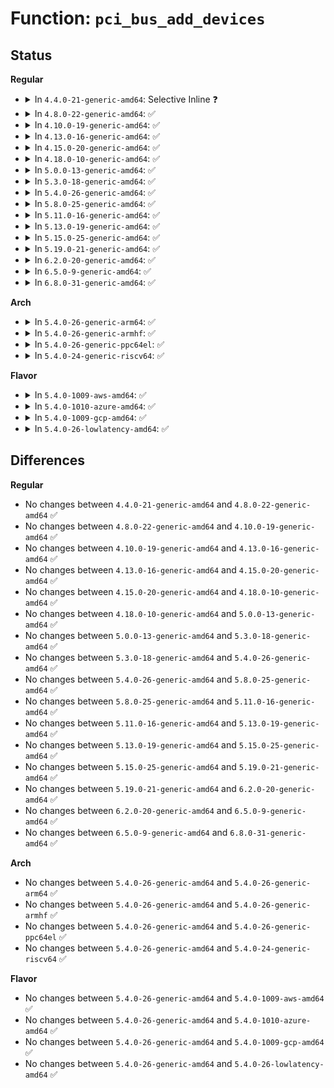 # Function: <code>pci_bus_add_devices</code>

## Status
<b>Regular</b>
<ul>
<li>
<details>
<summary>In <code>4.4.0-21-generic-amd64</code>: Selective Inline ❓</summary>

```c
void pci_bus_add_devices(const struct pci_bus * bus)
```

```json
{
  "name": "pci_bus_add_devices",
  "collision_type": "Unique Global",
  "inline_type": "Selective",
  "funcs": [
    {
      "addr": 18446744071583233440,
      "name": "pci_bus_add_devices",
      "external": true,
      "loc": "drivers/pci/bus.c:306",
      "file": "drivers/pci/bus.c",
      "inline": "not declared, inlined",
      "caller_inline": [],
      "caller_func": [
        "drivers/pci/probe.c:pci_rescan_bus",
        "drivers/pci/probe.c:pci_rescan_bus_bridge_resize",
        "drivers/pci/hotplug/cpci_hotplug_pci.c:cpci_configure_slot",
        "drivers/pci/hotplug/pciehp_pci.c:pciehp_configure_device",
        "drivers/pci/hotplug/acpiphp_glue.c:enable_slot",
        "drivers/acpi/pci_root.c:acpi_pci_root_add",
        "arch/x86/pci/common.c:pcibios_scan_root"
      ]
    }
  ],
  "symbols": [
    {
      "addr": 18446744071583233440,
      "name": "pci_bus_add_devices",
      "section": ".text",
      "bind": "STB_GLOBAL",
      "size": 116
    }
  ]
}
```
</details>
</li>
<li>
<details>
<summary>In <code>4.8.0-22-generic-amd64</code>: ✅</summary>

```c
void pci_bus_add_devices(const struct pci_bus * bus)
```

```json
{
  "name": "pci_bus_add_devices",
  "collision_type": "Unique Global",
  "inline_type": "No",
  "funcs": [
    {
      "addr": 18446744071583543136,
      "name": "pci_bus_add_devices",
      "external": true,
      "loc": "drivers/pci/bus.c:344",
      "file": "drivers/pci/bus.c",
      "inline": "seen, unknown",
      "caller_inline": [],
      "caller_func": [
        "drivers/pci/bus.c:pci_bus_add_devices",
        "drivers/pci/probe.c:pci_rescan_bus",
        "drivers/pci/probe.c:pci_rescan_bus_bridge_resize",
        "drivers/pci/hotplug/cpci_hotplug_pci.c:cpci_configure_slot",
        "drivers/pci/hotplug/pciehp_pci.c:pciehp_configure_device",
        "drivers/pci/hotplug/acpiphp_glue.c:enable_slot",
        "drivers/acpi/pci_root.c:acpi_pci_root_add",
        "arch/x86/pci/common.c:pcibios_scan_root"
      ]
    }
  ],
  "symbols": [
    {
      "addr": 18446744071583543136,
      "name": "pci_bus_add_devices",
      "section": ".text",
      "bind": "STB_GLOBAL",
      "size": 116
    }
  ]
}
```
</details>
</li>
<li>
<details>
<summary>In <code>4.10.0-19-generic-amd64</code>: ✅</summary>

```c
void pci_bus_add_devices(const struct pci_bus * bus)
```

```json
{
  "name": "pci_bus_add_devices",
  "collision_type": "Unique Global",
  "inline_type": "No",
  "funcs": [
    {
      "addr": 18446744071583679456,
      "name": "pci_bus_add_devices",
      "external": true,
      "loc": "drivers/pci/bus.c:344",
      "file": "drivers/pci/bus.c",
      "inline": "seen, unknown",
      "caller_inline": [],
      "caller_func": [
        "drivers/pci/bus.c:pci_bus_add_devices",
        "drivers/pci/probe.c:pci_rescan_bus",
        "drivers/pci/probe.c:pci_rescan_bus_bridge_resize",
        "drivers/pci/hotplug/cpci_hotplug_pci.c:cpci_configure_slot",
        "drivers/pci/hotplug/pciehp_pci.c:pciehp_configure_device",
        "drivers/pci/hotplug/acpiphp_glue.c:enable_slot",
        "drivers/acpi/pci_root.c:acpi_pci_root_add",
        "arch/x86/pci/common.c:pcibios_scan_root"
      ]
    }
  ],
  "symbols": [
    {
      "addr": 18446744071583679456,
      "name": "pci_bus_add_devices",
      "section": ".text",
      "bind": "STB_GLOBAL",
      "size": 116
    }
  ]
}
```
</details>
</li>
<li>
<details>
<summary>In <code>4.13.0-16-generic-amd64</code>: ✅</summary>

```c
void pci_bus_add_devices(const struct pci_bus * bus)
```

```json
{
  "name": "pci_bus_add_devices",
  "collision_type": "Unique Global",
  "inline_type": "No",
  "funcs": [
    {
      "addr": 18446744071583719824,
      "name": "pci_bus_add_devices",
      "external": true,
      "loc": "drivers/pci/bus.c:344",
      "file": "drivers/pci/bus.c",
      "inline": "seen, unknown",
      "caller_inline": [],
      "caller_func": [
        "drivers/pci/bus.c:pci_bus_add_devices",
        "drivers/pci/probe.c:pci_rescan_bus",
        "drivers/pci/probe.c:pci_rescan_bus_bridge_resize",
        "drivers/pci/hotplug/cpci_hotplug_pci.c:cpci_configure_slot",
        "drivers/pci/hotplug/pciehp_pci.c:pciehp_configure_device",
        "drivers/pci/hotplug/acpiphp_glue.c:enable_slot",
        "drivers/acpi/pci_root.c:acpi_pci_root_add",
        "arch/x86/pci/common.c:pcibios_scan_root"
      ]
    }
  ],
  "symbols": [
    {
      "addr": 18446744071583719824,
      "name": "pci_bus_add_devices",
      "section": ".text",
      "bind": "STB_GLOBAL",
      "size": 108
    }
  ]
}
```
</details>
</li>
<li>
<details>
<summary>In <code>4.15.0-20-generic-amd64</code>: ✅</summary>

```c
void pci_bus_add_devices(const struct pci_bus * bus)
```

```json
{
  "name": "pci_bus_add_devices",
  "collision_type": "Unique Global",
  "inline_type": "No",
  "funcs": [
    {
      "addr": 18446744071583977424,
      "name": "pci_bus_add_devices",
      "external": true,
      "loc": "drivers/pci/bus.c:344",
      "file": "drivers/pci/bus.c",
      "inline": "seen, unknown",
      "caller_inline": [],
      "caller_func": [
        "drivers/pci/bus.c:pci_bus_add_devices",
        "drivers/pci/probe.c:pci_rescan_bus",
        "drivers/pci/probe.c:pci_rescan_bus_bridge_resize",
        "drivers/pci/hotplug/cpci_hotplug_pci.c:cpci_configure_slot",
        "drivers/pci/hotplug/pciehp_pci.c:pciehp_configure_device",
        "drivers/pci/hotplug/acpiphp_glue.c:enable_slot",
        "drivers/acpi/pci_root.c:acpi_pci_root_add",
        "arch/x86/pci/common.c:pcibios_scan_root"
      ]
    }
  ],
  "symbols": [
    {
      "addr": 18446744071583977424,
      "name": "pci_bus_add_devices",
      "section": ".text",
      "bind": "STB_GLOBAL",
      "size": 108
    }
  ]
}
```
</details>
</li>
<li>
<details>
<summary>In <code>4.18.0-10-generic-amd64</code>: ✅</summary>

```c
void pci_bus_add_devices(const struct pci_bus * bus)
```

```json
{
  "name": "pci_bus_add_devices",
  "collision_type": "Unique Global",
  "inline_type": "No",
  "funcs": [
    {
      "addr": 18446744071584171184,
      "name": "pci_bus_add_devices",
      "external": true,
      "loc": "drivers/pci/bus.c:343",
      "file": "drivers/pci/bus.c",
      "inline": "seen, unknown",
      "caller_inline": [],
      "caller_func": [
        "drivers/pci/bus.c:pci_bus_add_devices",
        "drivers/pci/probe.c:pci_rescan_bus",
        "drivers/pci/probe.c:pci_rescan_bus_bridge_resize",
        "drivers/pci/probe.c:pci_host_probe",
        "drivers/pci/hotplug/cpci_hotplug_pci.c:cpci_configure_slot",
        "drivers/pci/hotplug/pciehp_pci.c:pciehp_configure_device",
        "drivers/pci/hotplug/shpchp_pci.c:shpchp_configure_device",
        "drivers/pci/hotplug/acpiphp_glue.c:enable_slot",
        "drivers/acpi/pci_root.c:acpi_pci_root_add",
        "arch/x86/pci/common.c:pcibios_scan_root"
      ]
    }
  ],
  "symbols": [
    {
      "addr": 18446744071584171184,
      "name": "pci_bus_add_devices",
      "section": ".text",
      "bind": "STB_GLOBAL",
      "size": 106
    }
  ]
}
```
</details>
</li>
<li>
<details>
<summary>In <code>5.0.0-13-generic-amd64</code>: ✅</summary>

```c
void pci_bus_add_devices(const struct pci_bus * bus)
```

```json
{
  "name": "pci_bus_add_devices",
  "collision_type": "Unique Global",
  "inline_type": "No",
  "funcs": [
    {
      "addr": 18446744071584259088,
      "name": "pci_bus_add_devices",
      "external": true,
      "loc": "drivers/pci/bus.c:343",
      "file": "drivers/pci/bus.c",
      "inline": "seen, unknown",
      "caller_inline": [],
      "caller_func": [
        "drivers/pci/bus.c:pci_bus_add_devices",
        "drivers/pci/probe.c:pci_rescan_bus",
        "drivers/pci/probe.c:pci_rescan_bus_bridge_resize",
        "drivers/pci/probe.c:pci_host_probe",
        "drivers/pci/hotplug/cpci_hotplug_pci.c:cpci_configure_slot",
        "drivers/pci/hotplug/pciehp_pci.c:pciehp_configure_device",
        "drivers/pci/hotplug/shpchp_pci.c:shpchp_configure_device",
        "drivers/pci/hotplug/acpiphp_glue.c:enable_slot",
        "drivers/acpi/pci_root.c:acpi_pci_root_add",
        "arch/x86/pci/common.c:pcibios_scan_root"
      ]
    }
  ],
  "symbols": [
    {
      "addr": 18446744071584259088,
      "name": "pci_bus_add_devices",
      "section": ".text",
      "bind": "STB_GLOBAL",
      "size": 106
    }
  ]
}
```
</details>
</li>
<li>
<details>
<summary>In <code>5.3.0-18-generic-amd64</code>: ✅</summary>

```c
void pci_bus_add_devices(const struct pci_bus * bus)
```

```json
{
  "name": "pci_bus_add_devices",
  "collision_type": "Unique Global",
  "inline_type": "No",
  "funcs": [
    {
      "addr": 18446744071584452112,
      "name": "pci_bus_add_devices",
      "external": true,
      "loc": "drivers/pci/bus.c:342",
      "file": "drivers/pci/bus.c",
      "inline": "seen, unknown",
      "caller_inline": [],
      "caller_func": [
        "drivers/pci/bus.c:pci_bus_add_devices",
        "drivers/pci/probe.c:pci_rescan_bus",
        "drivers/pci/probe.c:pci_rescan_bus_bridge_resize",
        "drivers/pci/probe.c:pci_host_probe",
        "drivers/pci/hotplug/cpci_hotplug_pci.c:cpci_configure_slot",
        "drivers/pci/hotplug/pciehp_pci.c:pciehp_configure_device",
        "drivers/pci/hotplug/shpchp_pci.c:shpchp_configure_device",
        "drivers/pci/hotplug/acpiphp_glue.c:enable_slot",
        "drivers/acpi/pci_root.c:acpi_pci_root_add",
        "arch/x86/pci/common.c:pcibios_scan_root"
      ]
    }
  ],
  "symbols": [
    {
      "addr": 18446744071584452112,
      "name": "pci_bus_add_devices",
      "section": ".text",
      "bind": "STB_GLOBAL",
      "size": 106
    }
  ]
}
```
</details>
</li>
<li>
<details>
<summary>In <code>5.4.0-26-generic-amd64</code>: ✅</summary>

```c
void pci_bus_add_devices(const struct pci_bus * bus)
```

```json
{
  "name": "pci_bus_add_devices",
  "collision_type": "Unique Global",
  "inline_type": "No",
  "funcs": [
    {
      "addr": 18446744071584588720,
      "name": "pci_bus_add_devices",
      "external": true,
      "loc": "drivers/pci/bus.c:342",
      "file": "drivers/pci/bus.c",
      "inline": "seen, unknown",
      "caller_inline": [],
      "caller_func": [
        "drivers/pci/bus.c:pci_bus_add_devices",
        "drivers/pci/probe.c:pci_rescan_bus",
        "drivers/pci/probe.c:pci_rescan_bus_bridge_resize",
        "drivers/pci/probe.c:pci_host_probe",
        "drivers/pci/hotplug/cpci_hotplug_pci.c:cpci_configure_slot",
        "drivers/pci/hotplug/pciehp_pci.c:pciehp_configure_device",
        "drivers/pci/hotplug/shpchp_pci.c:shpchp_configure_device",
        "drivers/pci/hotplug/acpiphp_glue.c:enable_slot",
        "drivers/acpi/pci_root.c:acpi_pci_root_add",
        "arch/x86/pci/common.c:pcibios_scan_root"
      ]
    }
  ],
  "symbols": [
    {
      "addr": 18446744071584588720,
      "name": "pci_bus_add_devices",
      "section": ".text",
      "bind": "STB_GLOBAL",
      "size": 106
    }
  ]
}
```
</details>
</li>
<li>
<details>
<summary>In <code>5.8.0-25-generic-amd64</code>: ✅</summary>

```c
void pci_bus_add_devices(const struct pci_bus * bus)
```

```json
{
  "name": "pci_bus_add_devices",
  "collision_type": "Unique Global",
  "inline_type": "No",
  "funcs": [
    {
      "addr": 18446744071585264832,
      "name": "pci_bus_add_devices",
      "external": true,
      "loc": "drivers/pci/bus.c:338",
      "file": "drivers/pci/bus.c",
      "inline": "seen, unknown",
      "caller_inline": [],
      "caller_func": [
        "drivers/pci/bus.c:pci_bus_add_devices",
        "drivers/pci/probe.c:pci_rescan_bus",
        "drivers/pci/probe.c:pci_rescan_bus_bridge_resize",
        "drivers/pci/probe.c:pci_host_probe",
        "drivers/pci/hotplug/cpci_hotplug_pci.c:cpci_configure_slot",
        "drivers/pci/hotplug/pciehp_pci.c:pciehp_configure_device",
        "drivers/pci/hotplug/shpchp_pci.c:shpchp_configure_device",
        "drivers/pci/hotplug/acpiphp_glue.c:enable_slot",
        "drivers/acpi/pci_root.c:acpi_pci_root_add",
        "arch/x86/pci/common.c:pcibios_scan_root"
      ]
    }
  ],
  "symbols": [
    {
      "addr": 18446744071585264832,
      "name": "pci_bus_add_devices",
      "section": ".text",
      "bind": "STB_GLOBAL",
      "size": 106
    }
  ]
}
```
</details>
</li>
<li>
<details>
<summary>In <code>5.11.0-16-generic-amd64</code>: ✅</summary>

```c
void pci_bus_add_devices(const struct pci_bus * bus)
```

```json
{
  "name": "pci_bus_add_devices",
  "collision_type": "Unique Global",
  "inline_type": "No",
  "funcs": [
    {
      "addr": 18446744071585422512,
      "name": "pci_bus_add_devices",
      "external": true,
      "loc": "drivers/pci/bus.c:338",
      "file": "drivers/pci/bus.c",
      "inline": "seen, unknown",
      "caller_inline": [],
      "caller_func": [
        "drivers/pci/bus.c:pci_bus_add_devices",
        "drivers/pci/probe.c:pci_rescan_bus",
        "drivers/pci/probe.c:pci_rescan_bus_bridge_resize",
        "drivers/pci/probe.c:pci_host_probe",
        "drivers/pci/hotplug/cpci_hotplug_pci.c:cpci_configure_slot",
        "drivers/pci/hotplug/pciehp_pci.c:pciehp_configure_device",
        "drivers/pci/hotplug/shpchp_pci.c:shpchp_configure_device",
        "drivers/pci/hotplug/acpiphp_glue.c:enable_slot",
        "drivers/acpi/pci_root.c:acpi_pci_root_add",
        "arch/x86/pci/common.c:pcibios_scan_root"
      ]
    }
  ],
  "symbols": [
    {
      "addr": 18446744071585422512,
      "name": "pci_bus_add_devices",
      "section": ".text",
      "bind": "STB_GLOBAL",
      "size": 106
    }
  ]
}
```
</details>
</li>
<li>
<details>
<summary>In <code>5.13.0-19-generic-amd64</code>: ✅</summary>

```c
void pci_bus_add_devices(const struct pci_bus * bus)
```

```json
{
  "name": "pci_bus_add_devices",
  "collision_type": "Unique Global",
  "inline_type": "No",
  "funcs": [
    {
      "addr": 18446744071585303024,
      "name": "pci_bus_add_devices",
      "external": true,
      "loc": "drivers/pci/bus.c:338",
      "file": "drivers/pci/bus.c",
      "inline": "seen, unknown",
      "caller_inline": [],
      "caller_func": [
        "drivers/pci/bus.c:pci_bus_add_devices",
        "drivers/pci/probe.c:pci_rescan_bus",
        "drivers/pci/probe.c:pci_rescan_bus_bridge_resize",
        "drivers/pci/probe.c:pci_host_probe",
        "drivers/pci/hotplug/cpci_hotplug_pci.c:cpci_configure_slot",
        "drivers/pci/hotplug/pciehp_pci.c:pciehp_configure_device",
        "drivers/pci/hotplug/shpchp_pci.c:shpchp_configure_device",
        "drivers/pci/hotplug/acpiphp_glue.c:enable_slot",
        "drivers/acpi/pci_root.c:acpi_pci_root_add",
        "arch/x86/pci/common.c:pcibios_scan_root"
      ]
    }
  ],
  "symbols": [
    {
      "addr": 18446744071585303024,
      "name": "pci_bus_add_devices",
      "section": ".text",
      "bind": "STB_GLOBAL",
      "size": 106
    }
  ]
}
```
</details>
</li>
<li>
<details>
<summary>In <code>5.15.0-25-generic-amd64</code>: ✅</summary>

```c
void pci_bus_add_devices(const struct pci_bus * bus)
```

```json
{
  "name": "pci_bus_add_devices",
  "collision_type": "Unique Global",
  "inline_type": "No",
  "funcs": [
    {
      "addr": 18446744071585760112,
      "name": "pci_bus_add_devices",
      "external": true,
      "loc": "drivers/pci/bus.c:338",
      "file": "drivers/pci/bus.c",
      "inline": "seen, unknown",
      "caller_inline": [],
      "caller_func": [
        "drivers/pci/bus.c:pci_bus_add_devices",
        "drivers/pci/probe.c:pci_rescan_bus",
        "drivers/pci/probe.c:pci_rescan_bus_bridge_resize",
        "drivers/pci/probe.c:pci_host_probe",
        "drivers/pci/hotplug/cpci_hotplug_pci.c:cpci_configure_slot",
        "drivers/pci/hotplug/pciehp_pci.c:pciehp_configure_device",
        "drivers/pci/hotplug/shpchp_pci.c:shpchp_configure_device",
        "drivers/pci/hotplug/acpiphp_glue.c:enable_slot",
        "drivers/acpi/pci_root.c:acpi_pci_root_add",
        "arch/x86/pci/common.c:pcibios_scan_root"
      ]
    }
  ],
  "symbols": [
    {
      "addr": 18446744071585760112,
      "name": "pci_bus_add_devices",
      "section": ".text",
      "bind": "STB_GLOBAL",
      "size": 106
    }
  ]
}
```
</details>
</li>
<li>
<details>
<summary>In <code>5.19.0-21-generic-amd64</code>: ✅</summary>

```c
void pci_bus_add_devices(const struct pci_bus * bus)
```

```json
{
  "name": "pci_bus_add_devices",
  "collision_type": "Unique Global",
  "inline_type": "No",
  "funcs": [
    {
      "addr": 18446744071586944608,
      "name": "pci_bus_add_devices",
      "external": true,
      "loc": "drivers/pci/bus.c:338",
      "file": "drivers/pci/bus.c",
      "inline": "seen, unknown",
      "caller_inline": [],
      "caller_func": [
        "drivers/pci/bus.c:pci_bus_add_devices",
        "drivers/pci/probe.c:pci_rescan_bus",
        "drivers/pci/probe.c:pci_rescan_bus_bridge_resize",
        "drivers/pci/probe.c:pci_host_probe",
        "drivers/pci/hotplug/cpci_hotplug_pci.c:cpci_configure_slot",
        "drivers/pci/hotplug/pciehp_pci.c:pciehp_configure_device",
        "drivers/pci/hotplug/shpchp_pci.c:shpchp_configure_device",
        "drivers/pci/hotplug/acpiphp_glue.c:enable_slot",
        "drivers/acpi/pci_root.c:acpi_pci_root_add",
        "arch/x86/pci/common.c:pcibios_scan_root"
      ]
    }
  ],
  "symbols": [
    {
      "addr": 18446744071586944608,
      "name": "pci_bus_add_devices",
      "section": ".text",
      "bind": "STB_GLOBAL",
      "size": 114
    }
  ]
}
```
</details>
</li>
<li>
<details>
<summary>In <code>6.2.0-20-generic-amd64</code>: ✅</summary>

```c
void pci_bus_add_devices(const struct pci_bus * bus)
```

```json
{
  "name": "pci_bus_add_devices",
  "collision_type": "Unique Global",
  "inline_type": "No",
  "funcs": [
    {
      "addr": 18446744071588102784,
      "name": "pci_bus_add_devices",
      "external": true,
      "loc": "drivers/pci/bus.c:342",
      "file": "drivers/pci/bus.c",
      "inline": "seen, unknown",
      "caller_inline": [],
      "caller_func": [
        "drivers/pci/bus.c:pci_bus_add_devices",
        "drivers/pci/probe.c:pci_rescan_bus",
        "drivers/pci/probe.c:pci_rescan_bus_bridge_resize",
        "drivers/pci/probe.c:pci_host_probe",
        "drivers/pci/hotplug/cpci_hotplug_pci.c:cpci_configure_slot",
        "drivers/pci/hotplug/pciehp_pci.c:pciehp_configure_device",
        "drivers/pci/hotplug/shpchp_pci.c:shpchp_configure_device",
        "drivers/pci/hotplug/acpiphp_glue.c:enable_slot",
        "drivers/acpi/pci_root.c:acpi_pci_root_add",
        "arch/x86/pci/common.c:pcibios_scan_root"
      ]
    }
  ],
  "symbols": [
    {
      "addr": 18446744071588102784,
      "name": "pci_bus_add_devices",
      "section": ".text",
      "bind": "STB_GLOBAL",
      "size": 114
    }
  ]
}
```
</details>
</li>
<li>
<details>
<summary>In <code>6.5.0-9-generic-amd64</code>: ✅</summary>

```c
void pci_bus_add_devices(const struct pci_bus * bus)
```

```json
{
  "name": "pci_bus_add_devices",
  "collision_type": "Unique Global",
  "inline_type": "No",
  "funcs": [
    {
      "addr": 18446744071588377808,
      "name": "pci_bus_add_devices",
      "external": true,
      "loc": "drivers/pci/bus.c:364",
      "file": "drivers/pci/bus.c",
      "inline": "seen, unknown",
      "caller_inline": [],
      "caller_func": [
        "drivers/pci/bus.c:pci_bus_add_devices",
        "drivers/pci/probe.c:pci_rescan_bus",
        "drivers/pci/probe.c:pci_rescan_bus_bridge_resize",
        "drivers/pci/probe.c:pci_host_probe",
        "drivers/pci/hotplug/cpci_hotplug_pci.c:cpci_configure_slot",
        "drivers/pci/hotplug/pciehp_pci.c:pciehp_configure_device",
        "drivers/pci/hotplug/shpchp_pci.c:shpchp_configure_device",
        "drivers/pci/hotplug/acpiphp_glue.c:enable_slot",
        "drivers/acpi/pci_root.c:acpi_pci_root_add",
        "arch/x86/pci/common.c:pcibios_scan_root"
      ]
    }
  ],
  "symbols": [
    {
      "addr": 18446744071588377808,
      "name": "pci_bus_add_devices",
      "section": ".text",
      "bind": "STB_GLOBAL",
      "size": 114
    }
  ]
}
```
</details>
</li>
<li>
<details>
<summary>In <code>6.8.0-31-generic-amd64</code>: ✅</summary>

```c
void pci_bus_add_devices(const struct pci_bus * bus)
```

```json
{
  "name": "pci_bus_add_devices",
  "collision_type": "Unique Global",
  "inline_type": "No",
  "funcs": [
    {
      "addr": 18446744071588672992,
      "name": "pci_bus_add_devices",
      "external": true,
      "loc": "drivers/pci/bus.c:366",
      "file": "drivers/pci/bus.c",
      "inline": "seen, unknown",
      "caller_inline": [],
      "caller_func": [
        "drivers/pci/bus.c:pci_bus_add_devices",
        "drivers/pci/probe.c:pci_rescan_bus",
        "drivers/pci/probe.c:pci_rescan_bus_bridge_resize",
        "drivers/pci/probe.c:pci_host_probe",
        "drivers/pci/hotplug/cpci_hotplug_pci.c:cpci_configure_slot",
        "drivers/pci/hotplug/pciehp_pci.c:pciehp_configure_device",
        "drivers/pci/hotplug/shpchp_pci.c:shpchp_configure_device",
        "drivers/pci/hotplug/acpiphp_glue.c:enable_slot",
        "drivers/acpi/pci_root.c:acpi_pci_root_add",
        "arch/x86/pci/common.c:pcibios_scan_root"
      ]
    }
  ],
  "symbols": [
    {
      "addr": 18446744071588672992,
      "name": "pci_bus_add_devices",
      "section": ".text",
      "bind": "STB_GLOBAL",
      "size": 114
    }
  ]
}
```
</details>
</li>
</ul>
<b>Arch</b>
<ul>
<li>
<details>
<summary>In <code>5.4.0-26-generic-arm64</code>: ✅</summary>

```c
void pci_bus_add_devices(const struct pci_bus * bus)
```

```json
{
  "name": "pci_bus_add_devices",
  "collision_type": "Unique Global",
  "inline_type": "No",
  "funcs": [
    {
      "addr": 18446603336496827640,
      "name": "pci_bus_add_devices",
      "external": true,
      "loc": "drivers/pci/bus.c:342",
      "file": "drivers/pci/bus.c",
      "inline": "seen, unknown",
      "caller_inline": [],
      "caller_func": [
        "drivers/pci/bus.c:pci_bus_add_devices",
        "drivers/pci/probe.c:pci_rescan_bus",
        "drivers/pci/probe.c:pci_rescan_bus_bridge_resize",
        "drivers/pci/probe.c:pci_host_probe",
        "drivers/pci/hotplug/cpci_hotplug_pci.c:cpci_configure_slot",
        "drivers/pci/hotplug/pciehp_pci.c:pciehp_configure_device",
        "drivers/pci/hotplug/shpchp_pci.c:shpchp_configure_device",
        "drivers/pci/hotplug/acpiphp_glue.c:enable_slot",
        "drivers/pci/controller/pci-ftpci100.c:faraday_pci_probe",
        "drivers/pci/controller/pcie-rcar.c:rcar_pcie_probe",
        "drivers/pci/controller/pcie-xilinx.c:xilinx_pcie_probe",
        "drivers/pci/controller/pcie-xilinx-nwl.c:nwl_pcie_probe",
        "drivers/pci/controller/pcie-altera.c:altera_pcie_probe",
        "drivers/pci/controller/pcie-mobiveil.c:mobiveil_pcie_probe",
        "drivers/pci/controller/dwc/pcie-designware-host.c:dw_pcie_host_init",
        "drivers/pci/controller/pci-xgene.c:xgene_pcie_probe",
        "drivers/acpi/pci_root.c:acpi_pci_root_add"
      ]
    }
  ],
  "symbols": [
    {
      "addr": 18446603336496827640,
      "name": "pci_bus_add_devices",
      "section": ".text",
      "bind": "STB_GLOBAL",
      "size": 136
    }
  ]
}
```
</details>
</li>
<li>
<details>
<summary>In <code>5.4.0-26-generic-armhf</code>: ✅</summary>

```c
void pci_bus_add_devices(const struct pci_bus * bus)
```

```json
{
  "name": "pci_bus_add_devices",
  "collision_type": "Unique Global",
  "inline_type": "No",
  "funcs": [
    {
      "addr": 3230107856,
      "name": "pci_bus_add_devices",
      "external": true,
      "loc": "drivers/pci/bus.c:342",
      "file": "drivers/pci/bus.c",
      "inline": "seen, unknown",
      "caller_inline": [],
      "caller_func": [
        "arch/arm/kernel/bios32.c:pci_common_init_dev",
        "drivers/pci/bus.c:pci_bus_add_devices",
        "drivers/pci/probe.c:pci_rescan_bus",
        "drivers/pci/probe.c:pci_rescan_bus_bridge_resize",
        "drivers/pci/probe.c:pci_host_probe",
        "drivers/pci/controller/pci-ftpci100.c:faraday_pci_probe",
        "drivers/pci/controller/pci-mvebu.c:mvebu_pcie_probe",
        "drivers/pci/controller/pci-tegra.c:tegra_pcie_probe",
        "drivers/pci/controller/pcie-rcar.c:rcar_pcie_enable",
        "drivers/pci/controller/pcie-xilinx.c:xilinx_pcie_probe",
        "drivers/pci/controller/pci-v3-semi.c:v3_pci_probe",
        "drivers/pci/controller/pcie-altera.c:altera_pcie_probe",
        "drivers/pci/controller/dwc/pcie-designware-host.c:dw_pcie_host_init"
      ]
    }
  ],
  "symbols": [
    {
      "addr": 3230107856,
      "name": "pci_bus_add_devices",
      "section": ".text",
      "bind": "STB_GLOBAL",
      "size": 128
    }
  ]
}
```
</details>
</li>
<li>
<details>
<summary>In <code>5.4.0-26-generic-ppc64el</code>: ✅</summary>

```c
void pci_bus_add_devices(const struct pci_bus * bus)
```

```json
{
  "name": "pci_bus_add_devices",
  "collision_type": "Unique Global",
  "inline_type": "No",
  "funcs": [
    {
      "addr": 13835058055290900032,
      "name": "pci_bus_add_devices",
      "external": true,
      "loc": "drivers/pci/bus.c:342",
      "file": "drivers/pci/bus.c",
      "inline": "seen, unknown",
      "caller_inline": [],
      "caller_func": [
        "arch/powerpc/kernel/pci_64.c:pcibios_init",
        "arch/powerpc/kernel/pci-common.c:pcibios_finish_adding_to_bus",
        "arch/powerpc/kernel/pci-common.c:pcibios_finish_adding_to_bus",
        "drivers/pci/bus.c:pci_bus_add_devices",
        "drivers/pci/probe.c:pci_rescan_bus",
        "drivers/pci/probe.c:pci_rescan_bus_bridge_resize",
        "drivers/pci/probe.c:pci_host_probe",
        "drivers/pci/hotplug/cpci_hotplug_pci.c:cpci_configure_slot",
        "drivers/pci/controller/pci-ftpci100.c:faraday_pci_probe",
        "drivers/pci/controller/pcie-xilinx.c:xilinx_pcie_probe"
      ]
    }
  ],
  "symbols": [
    {
      "addr": 13835058055290900032,
      "name": "pci_bus_add_devices",
      "section": ".text",
      "bind": "STB_GLOBAL",
      "size": 176
    }
  ]
}
```
</details>
</li>
<li>
<details>
<summary>In <code>5.4.0-24-generic-riscv64</code>: ✅</summary>

```c
void pci_bus_add_devices(const struct pci_bus * bus)
```

```json
{
  "name": "pci_bus_add_devices",
  "collision_type": "Unique Global",
  "inline_type": "No",
  "funcs": [
    {
      "addr": 18446743936275534186,
      "name": "pci_bus_add_devices",
      "external": true,
      "loc": "drivers/pci/bus.c:342",
      "file": "drivers/pci/bus.c",
      "inline": "seen, unknown",
      "caller_inline": [],
      "caller_func": [
        "drivers/pci/bus.c:pci_bus_add_devices",
        "drivers/pci/probe.c:pci_rescan_bus",
        "drivers/pci/probe.c:pci_rescan_bus_bridge_resize",
        "drivers/pci/probe.c:pci_host_probe",
        "drivers/pci/hotplug/cpci_hotplug_pci.c:cpci_configure_slot",
        "drivers/pci/hotplug/pciehp_pci.c:pciehp_configure_device",
        "drivers/pci/hotplug/shpchp_pci.c:shpchp_configure_device",
        "drivers/pci/controller/pci-ftpci100.c:faraday_pci_probe",
        "drivers/pci/controller/pcie-xilinx.c:xilinx_pcie_probe",
        "drivers/pci/controller/dwc/pcie-designware-host.c:dw_pcie_host_init"
      ]
    }
  ],
  "symbols": [
    {
      "addr": 18446743936275534186,
      "name": "pci_bus_add_devices",
      "section": ".text",
      "bind": "STB_GLOBAL",
      "size": 126
    }
  ]
}
```
</details>
</li>
</ul>
<b>Flavor</b>
<ul>
<li>
<details>
<summary>In <code>5.4.0-1009-aws-amd64</code>: ✅</summary>

```c
void pci_bus_add_devices(const struct pci_bus * bus)
```

```json
{
  "name": "pci_bus_add_devices",
  "collision_type": "Unique Global",
  "inline_type": "No",
  "funcs": [
    {
      "addr": 18446744071584540864,
      "name": "pci_bus_add_devices",
      "external": true,
      "loc": "drivers/pci/bus.c:342",
      "file": "drivers/pci/bus.c",
      "inline": "seen, unknown",
      "caller_inline": [],
      "caller_func": [
        "drivers/pci/bus.c:pci_bus_add_devices",
        "drivers/pci/probe.c:pci_rescan_bus",
        "drivers/pci/probe.c:pci_rescan_bus_bridge_resize",
        "drivers/pci/probe.c:pci_host_probe",
        "drivers/pci/hotplug/cpci_hotplug_pci.c:cpci_configure_slot",
        "drivers/pci/hotplug/pciehp_pci.c:pciehp_configure_device",
        "drivers/pci/hotplug/shpchp_pci.c:shpchp_configure_device",
        "drivers/pci/hotplug/acpiphp_glue.c:enable_slot",
        "drivers/acpi/pci_root.c:acpi_pci_root_add",
        "arch/x86/pci/common.c:pcibios_scan_root"
      ]
    }
  ],
  "symbols": [
    {
      "addr": 18446744071584540864,
      "name": "pci_bus_add_devices",
      "section": ".text",
      "bind": "STB_GLOBAL",
      "size": 106
    }
  ]
}
```
</details>
</li>
<li>
<details>
<summary>In <code>5.4.0-1010-azure-amd64</code>: ✅</summary>

```c
void pci_bus_add_devices(const struct pci_bus * bus)
```

```json
{
  "name": "pci_bus_add_devices",
  "collision_type": "Unique Global",
  "inline_type": "No",
  "funcs": [
    {
      "addr": 18446744071584469040,
      "name": "pci_bus_add_devices",
      "external": true,
      "loc": "drivers/pci/bus.c:342",
      "file": "drivers/pci/bus.c",
      "inline": "seen, unknown",
      "caller_inline": [],
      "caller_func": [
        "drivers/pci/bus.c:pci_bus_add_devices",
        "drivers/pci/probe.c:pci_rescan_bus",
        "drivers/pci/probe.c:pci_rescan_bus_bridge_resize",
        "drivers/pci/probe.c:pci_host_probe",
        "drivers/pci/hotplug/cpci_hotplug_pci.c:cpci_configure_slot",
        "drivers/pci/hotplug/pciehp_pci.c:pciehp_configure_device",
        "drivers/pci/hotplug/shpchp_pci.c:shpchp_configure_device",
        "drivers/pci/hotplug/acpiphp_glue.c:enable_slot",
        "drivers/acpi/pci_root.c:acpi_pci_root_add",
        "arch/x86/pci/common.c:pcibios_scan_root"
      ]
    }
  ],
  "symbols": [
    {
      "addr": 18446744071584469040,
      "name": "pci_bus_add_devices",
      "section": ".text",
      "bind": "STB_GLOBAL",
      "size": 106
    }
  ]
}
```
</details>
</li>
<li>
<details>
<summary>In <code>5.4.0-1009-gcp-amd64</code>: ✅</summary>

```c
void pci_bus_add_devices(const struct pci_bus * bus)
```

```json
{
  "name": "pci_bus_add_devices",
  "collision_type": "Unique Global",
  "inline_type": "No",
  "funcs": [
    {
      "addr": 18446744071584538880,
      "name": "pci_bus_add_devices",
      "external": true,
      "loc": "drivers/pci/bus.c:342",
      "file": "drivers/pci/bus.c",
      "inline": "seen, unknown",
      "caller_inline": [],
      "caller_func": [
        "drivers/pci/bus.c:pci_bus_add_devices",
        "drivers/pci/probe.c:pci_rescan_bus",
        "drivers/pci/probe.c:pci_rescan_bus_bridge_resize",
        "drivers/pci/probe.c:pci_host_probe",
        "drivers/pci/hotplug/cpci_hotplug_pci.c:cpci_configure_slot",
        "drivers/pci/hotplug/pciehp_pci.c:pciehp_configure_device",
        "drivers/pci/hotplug/shpchp_pci.c:shpchp_configure_device",
        "drivers/pci/hotplug/acpiphp_glue.c:enable_slot",
        "drivers/acpi/pci_root.c:acpi_pci_root_add",
        "arch/x86/pci/common.c:pcibios_scan_root"
      ]
    }
  ],
  "symbols": [
    {
      "addr": 18446744071584538880,
      "name": "pci_bus_add_devices",
      "section": ".text",
      "bind": "STB_GLOBAL",
      "size": 106
    }
  ]
}
```
</details>
</li>
<li>
<details>
<summary>In <code>5.4.0-26-lowlatency-amd64</code>: ✅</summary>

```c
void pci_bus_add_devices(const struct pci_bus * bus)
```

```json
{
  "name": "pci_bus_add_devices",
  "collision_type": "Unique Global",
  "inline_type": "No",
  "funcs": [
    {
      "addr": 18446744071584646624,
      "name": "pci_bus_add_devices",
      "external": true,
      "loc": "drivers/pci/bus.c:342",
      "file": "drivers/pci/bus.c",
      "inline": "seen, unknown",
      "caller_inline": [],
      "caller_func": [
        "drivers/pci/bus.c:pci_bus_add_devices",
        "drivers/pci/probe.c:pci_rescan_bus",
        "drivers/pci/probe.c:pci_rescan_bus_bridge_resize",
        "drivers/pci/probe.c:pci_host_probe",
        "drivers/pci/hotplug/cpci_hotplug_pci.c:cpci_configure_slot",
        "drivers/pci/hotplug/pciehp_pci.c:pciehp_configure_device",
        "drivers/pci/hotplug/shpchp_pci.c:shpchp_configure_device",
        "drivers/pci/hotplug/acpiphp_glue.c:enable_slot",
        "drivers/acpi/pci_root.c:acpi_pci_root_add",
        "arch/x86/pci/common.c:pcibios_scan_root"
      ]
    }
  ],
  "symbols": [
    {
      "addr": 18446744071584646624,
      "name": "pci_bus_add_devices",
      "section": ".text",
      "bind": "STB_GLOBAL",
      "size": 106
    }
  ]
}
```
</details>
</li>
</ul>

## Differences
<b>Regular</b>
<ul>
<li>
No changes between <code>4.4.0-21-generic-amd64</code> and <code>4.8.0-22-generic-amd64</code> ✅
</li>
<li>
No changes between <code>4.8.0-22-generic-amd64</code> and <code>4.10.0-19-generic-amd64</code> ✅
</li>
<li>
No changes between <code>4.10.0-19-generic-amd64</code> and <code>4.13.0-16-generic-amd64</code> ✅
</li>
<li>
No changes between <code>4.13.0-16-generic-amd64</code> and <code>4.15.0-20-generic-amd64</code> ✅
</li>
<li>
No changes between <code>4.15.0-20-generic-amd64</code> and <code>4.18.0-10-generic-amd64</code> ✅
</li>
<li>
No changes between <code>4.18.0-10-generic-amd64</code> and <code>5.0.0-13-generic-amd64</code> ✅
</li>
<li>
No changes between <code>5.0.0-13-generic-amd64</code> and <code>5.3.0-18-generic-amd64</code> ✅
</li>
<li>
No changes between <code>5.3.0-18-generic-amd64</code> and <code>5.4.0-26-generic-amd64</code> ✅
</li>
<li>
No changes between <code>5.4.0-26-generic-amd64</code> and <code>5.8.0-25-generic-amd64</code> ✅
</li>
<li>
No changes between <code>5.8.0-25-generic-amd64</code> and <code>5.11.0-16-generic-amd64</code> ✅
</li>
<li>
No changes between <code>5.11.0-16-generic-amd64</code> and <code>5.13.0-19-generic-amd64</code> ✅
</li>
<li>
No changes between <code>5.13.0-19-generic-amd64</code> and <code>5.15.0-25-generic-amd64</code> ✅
</li>
<li>
No changes between <code>5.15.0-25-generic-amd64</code> and <code>5.19.0-21-generic-amd64</code> ✅
</li>
<li>
No changes between <code>5.19.0-21-generic-amd64</code> and <code>6.2.0-20-generic-amd64</code> ✅
</li>
<li>
No changes between <code>6.2.0-20-generic-amd64</code> and <code>6.5.0-9-generic-amd64</code> ✅
</li>
<li>
No changes between <code>6.5.0-9-generic-amd64</code> and <code>6.8.0-31-generic-amd64</code> ✅
</li>
</ul>
<b>Arch</b>
<ul>
<li>
No changes between <code>5.4.0-26-generic-amd64</code> and <code>5.4.0-26-generic-arm64</code> ✅
</li>
<li>
No changes between <code>5.4.0-26-generic-amd64</code> and <code>5.4.0-26-generic-armhf</code> ✅
</li>
<li>
No changes between <code>5.4.0-26-generic-amd64</code> and <code>5.4.0-26-generic-ppc64el</code> ✅
</li>
<li>
No changes between <code>5.4.0-26-generic-amd64</code> and <code>5.4.0-24-generic-riscv64</code> ✅
</li>
</ul>
<b>Flavor</b>
<ul>
<li>
No changes between <code>5.4.0-26-generic-amd64</code> and <code>5.4.0-1009-aws-amd64</code> ✅
</li>
<li>
No changes between <code>5.4.0-26-generic-amd64</code> and <code>5.4.0-1010-azure-amd64</code> ✅
</li>
<li>
No changes between <code>5.4.0-26-generic-amd64</code> and <code>5.4.0-1009-gcp-amd64</code> ✅
</li>
<li>
No changes between <code>5.4.0-26-generic-amd64</code> and <code>5.4.0-26-lowlatency-amd64</code> ✅
</li>
</ul>
